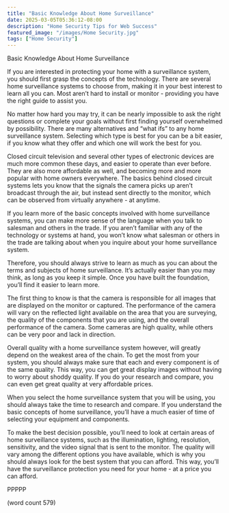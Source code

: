 ```yaml
---
title: "Basic Knowledge About Home Surveillance"
date: 2025-03-05T05:36:12-08:00
description: "Home Security Tips for Web Success"
featured_image: "/images/Home Security.jpg"
tags: ["Home Security"]
---
```


Basic Knowledge About Home Surveillance

If you are interested in protecting your home with a surveillance system, you should first grasp the concepts of the technology.  There are several home surveillance systems to choose from, making it in your best interest to learn all you can.  Most aren’t hard to install or monitor - providing you have the right guide to assist you.

No matter how hard you may try, it can be nearly impossible to ask the right questions or complete your goals without first finding yourself overwhelmed by possibility.  There are many alternatives and “what ifs” to any home surveillance system.  Selecting which type is best for you can be a bit easier, if you know what they offer and which one will work the best for you.

Closed circuit television and several other types of electronic devices are much more common these days, and easier to operate than ever before.  They are also more affordable as well, and becoming more and more popular with home owners everywhere.  The basics behind closed circuit systems lets you know that the signals the camera picks up aren’t broadcast through the air, but instead sent directly to the monitor, which can be observed from virtually anywhere - at anytime.

If you learn more of the basic concepts involved with home surveillance systems, you can make more sense of the language when you talk to salesman and others in the trade.  If you aren’t familiar with any of the technology or systems at hand, you won’t know what salesman or others in the trade are talking about when you inquire about your home surveillance system.

Therefore, you should always strive to learn as much as you can about the terms and subjects of home surveillance.  It’s actually easier than you may think, as long as you keep it simple.  Once you have built the foundation, you’ll find it easier to learn more.  

The first thing to know is that the camera is responsible for all images that are displayed on the monitor or captured.  The performance of the camera will vary on the reflected light available on the area that you are surveying, the quality of the components that you are using, and the overall performance of the camera.  Some cameras are high quality, while others can be very poor and lack in direction.

Overall quality with a home surveillance system however, will greatly depend on the weakest area of the chain.  To get the most from your system, you should always make sure that each and every component is of the same quality.  This way, you can get great display images without having to worry about shoddy quality.  If you do your research and compare, you can even get great quality at very affordable prices.

When you select the home surveillance system that you will be using, you should always take the time to research and compare.  If you understand the basic concepts of home surveillance, you’ll have a much easier of time of selecting your equipment and components.  

To make the best decision possible, you’ll need to look at certain areas of home surveillance systems, such as the illumination, lighting, resolution, sensitivity, and the video signal that is sent to the monitor.  The quality will vary among the different options you have available, which is why you should always look for the best system that you can afford.  This way, you’ll have the surveillance protection you need for your home - at a price you can afford.

PPPPP

(word count 579)
